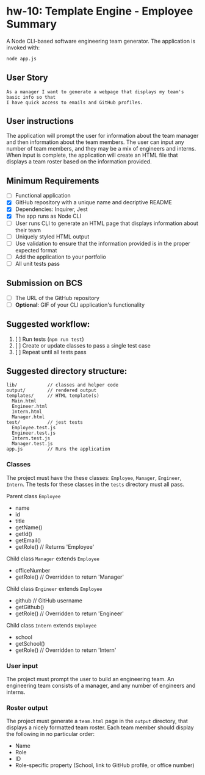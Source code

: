 # hw-10: Template Engine - Employee Summary

A Node CLI-based software engineering team generator. The application is invoked with:

```sh
node app.js
```

## User Story
```
As a manager I want to generate a webpage that displays my team's basic info so that
I have quick access to emails and GitHub profiles.
```

## User instructions
The application will prompt the user for information about the team manager and then information about the team members. The user can input any number of team members, and they may be a mix of engineers and interns. When input is complete, the application will create an HTML file that displays a team roster based on the information provided.

## Minimum Requirements
* [ ] Functional application
* [x] GitHub repository with a unique name and decriptive README
* [x] Dependencies: Inquirer, Jest
* [x] The app runs as Node CLI
* [ ] User runs CLI to generate an HTML page that displays information about their team
* [ ] Uniquely styled HTML output
* [ ] Use validation to ensure that the information provided is in the proper expected format
* [ ] Add the application to your portfolio
* [ ] All unit tests pass

## Submission on BCS
* [ ] The URL of the GitHub repository
* [ ] **Optional**: GIF of your CLI application's functionality

## Suggested workflow:
  1. [ ] Run tests (`npm run test`)
  2. [ ] Create or update classes to pass a single test case
  3. [ ] Repeat until all tests pass

## Suggested directory structure:
```
lib/           // classes and helper code
output/        // rendered output
templates/     // HTML template(s)
  Main.html
  Engineer.html
  Intern.html
  Manager.html
test/          // jest tests
  Employee.test.js
  Engineer.test.js
  Intern.test.js
  Manager.test.js
app.js         // Runs the application
```

### Classes
The project must have the these classes: `Employee`, `Manager`, `Engineer`, `Intern`. The tests for these classes in the `tests` directory must all pass.

Parent class `Employee`
  * name
  * id
  * title
  * getName()
  * getId()
  * getEmail()
  * getRole() // Returns 'Employee'

Child class `Manager` extends `Employee`
  * officeNumber
  * getRole() // Overridden to return 'Manager'

Child class `Engineer` extends `Employee`
  * github  // GitHub username
  * getGithub()
  * getRole() // Overridden to return 'Engineer'

Child class `Intern` extends `Employee`
  * school 
  * getSchool()
  * getRole() // Overridden to return 'Intern'

### User input

The project must prompt the user to build an engineering team. An engineering team consists of a manager, and any number of engineers and interns.

### Roster output

The project must generate a `team.html` page in the `output` directory, that displays a nicely formatted team roster. Each team member should display the following in no particular order:

  * Name
  * Role
  * ID
  * Role-specific property (School, link to GitHub profile, or office number)

